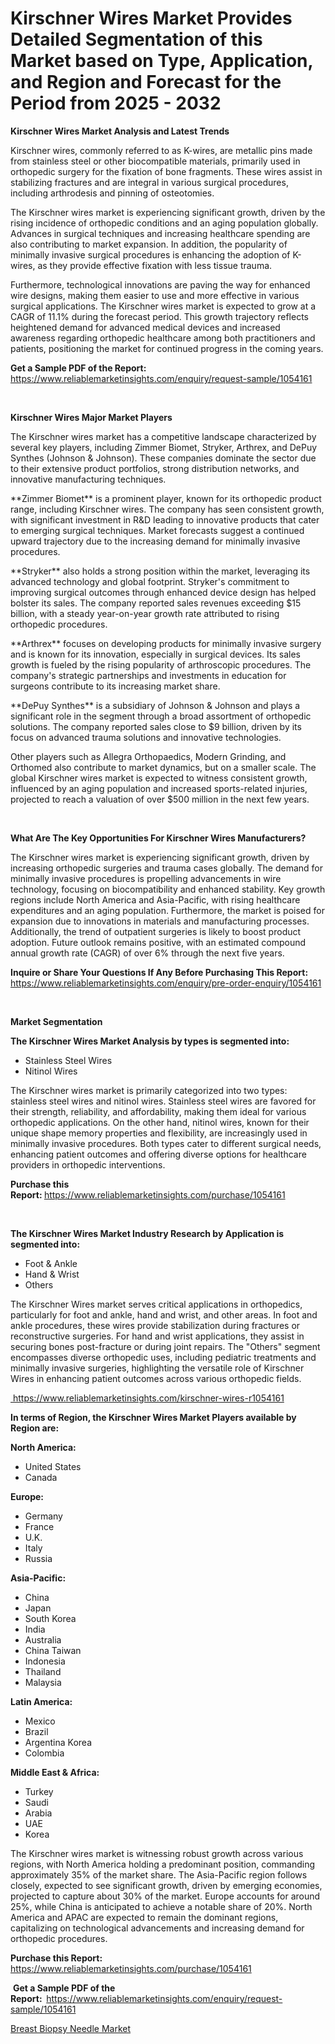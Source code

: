 <p><h1>Kirschner Wires Market Provides Detailed Segmentation of this Market based on Type, Application, and Region and Forecast for the Period from 2025 - 2032</h1></p><p><strong>Kirschner Wires Market Analysis and Latest Trends</strong></p>
<p><p>Kirschner wires, commonly referred to as K-wires, are metallic pins made from stainless steel or other biocompatible materials, primarily used in orthopedic surgery for the fixation of bone fragments. These wires assist in stabilizing fractures and are integral in various surgical procedures, including arthrodesis and pinning of osteotomies. </p><p>The Kirschner wires market is experiencing significant growth, driven by the rising incidence of orthopedic conditions and an aging population globally. Advances in surgical techniques and increasing healthcare spending are also contributing to market expansion. In addition, the popularity of minimally invasive surgical procedures is enhancing the adoption of K-wires, as they provide effective fixation with less tissue trauma.</p><p>Furthermore, technological innovations are paving the way for enhanced wire designs, making them easier to use and more effective in various surgical applications. The Kirschner wires market is expected to grow at a CAGR of 11.1% during the forecast period. This growth trajectory reflects heightened demand for advanced medical devices and increased awareness regarding orthopedic healthcare among both practitioners and patients, positioning the market for continued progress in the coming years.</p></p>
<p><strong>Get a Sample PDF of the Report:&nbsp;</strong> <a href="https://www.reliablemarketinsights.com/enquiry/request-sample/1054161?utm_campaign=2885&utm_medium=2&utm_source=Github&utm_content=ia&utm_term=04032025&utm_id=kirschner-wires">https://www.reliablemarketinsights.com/enquiry/request-sample/1054161</a></p>
<p>&nbsp;</p>
<p><strong>Kirschner Wires Major Market Players</strong></p>
<p><p>The Kirschner wires market has a competitive landscape characterized by several key players, including Zimmer Biomet, Stryker, Arthrex, and DePuy Synthes (Johnson & Johnson). These companies dominate the sector due to their extensive product portfolios, strong distribution networks, and innovative manufacturing techniques.</p><p>**Zimmer Biomet** is a prominent player, known for its orthopedic product range, including Kirschner wires. The company has seen consistent growth, with significant investment in R&D leading to innovative products that cater to emerging surgical techniques. Market forecasts suggest a continued upward trajectory due to the increasing demand for minimally invasive procedures.</p><p>**Stryker** also holds a strong position within the market, leveraging its advanced technology and global footprint. Stryker's commitment to improving surgical outcomes through enhanced device design has helped bolster its sales. The company reported sales revenues exceeding $15 billion, with a steady year-on-year growth rate attributed to rising orthopedic procedures.</p><p>**Arthrex** focuses on developing products for minimally invasive surgery and is known for its innovation, especially in surgical devices. Its sales growth is fueled by the rising popularity of arthroscopic procedures. The company's strategic partnerships and investments in education for surgeons contribute to its increasing market share.</p><p>**DePuy Synthes** is a subsidiary of Johnson & Johnson and plays a significant role in the segment through a broad assortment of orthopedic solutions. The company reported sales close to $9 billion, driven by its focus on advanced trauma solutions and innovative technologies.</p><p>Other players such as Allegra Orthopaedics, Modern Grinding, and Orthomed also contribute to market dynamics, but on a smaller scale. The global Kirschner wires market is expected to witness consistent growth, influenced by an aging population and increased sports-related injuries, projected to reach a valuation of over $500 million in the next few years.</p></p>
<p>&nbsp;</p>
<p><strong>What Are The Key Opportunities For Kirschner Wires Manufacturers?</strong></p>
<p><p>The Kirschner wires market is experiencing significant growth, driven by increasing orthopedic surgeries and trauma cases globally. The demand for minimally invasive procedures is propelling advancements in wire technology, focusing on biocompatibility and enhanced stability. Key growth regions include North America and Asia-Pacific, with rising healthcare expenditures and an aging population. Furthermore, the market is poised for expansion due to innovations in materials and manufacturing processes. Additionally, the trend of outpatient surgeries is likely to boost product adoption. Future outlook remains positive, with an estimated compound annual growth rate (CAGR) of over 6% through the next five years.</p></p>
<p><strong>Inquire or Share Your Questions If Any Before Purchasing This Report:</strong> <a href="https://www.reliablemarketinsights.com/enquiry/pre-order-enquiry/1054161?utm_campaign=2885&utm_medium=2&utm_source=Github&utm_content=ia&utm_term=04032025&utm_id=kirschner-wires">https://www.reliablemarketinsights.com/enquiry/pre-order-enquiry/1054161</a></p>
<p>&nbsp;</p>
<p><strong>Market Segmentation</strong></p>
<p><strong>The Kirschner Wires Market Analysis by types is segmented into:</strong></p>
<p><ul><li>Stainless Steel Wires</li><li>Nitinol Wires</li></ul></p>
<p><p>The Kirschner wires market is primarily categorized into two types: stainless steel wires and nitinol wires. Stainless steel wires are favored for their strength, reliability, and affordability, making them ideal for various orthopedic applications. On the other hand, nitinol wires, known for their unique shape memory properties and flexibility, are increasingly used in minimally invasive procedures. Both types cater to different surgical needs, enhancing patient outcomes and offering diverse options for healthcare providers in orthopedic interventions.</p></p>
<p><strong>Purchase this Report:&nbsp;</strong><a href="https://www.reliablemarketinsights.com/purchase/1054161?utm_campaign=2885&utm_medium=2&utm_source=Github&utm_content=ia&utm_term=04032025&utm_id=kirschner-wires">https://www.reliablemarketinsights.com/purchase/1054161</a></p>
<p>&nbsp;</p>
<p><strong>The Kirschner Wires Market Industry Research by Application is segmented into:</strong></p>
<p><ul><li>Foot & Ankle</li><li>Hand & Wrist</li><li>Others</li></ul></p>
<p><p>The Kirschner Wires market serves critical applications in orthopedics, particularly for foot and ankle, hand and wrist, and other areas. In foot and ankle procedures, these wires provide stabilization during fractures or reconstructive surgeries. For hand and wrist applications, they assist in securing bones post-fracture or during joint repairs. The "Others" segment encompasses diverse orthopedic uses, including pediatric treatments and minimally invasive surgeries, highlighting the versatile role of Kirschner Wires in enhancing patient outcomes across various orthopedic fields.</p></p>
<p><a href="https://www.reliablemarketinsights.com/kirschner-wires-r1054161?utm_campaign=2885&utm_medium=2&utm_source=Github&utm_content=ia&utm_term=04032025&utm_id=kirschner-wires">&nbsp;https://www.reliablemarketinsights.com/kirschner-wires-r1054161</a></p>
<p><strong>In terms of Region, the Kirschner Wires Market Players available by Region are:</strong></p>
<p>
    <p> <strong> North America: </strong>
        <ul>
            <li>United States</li>
            <li>Canada</li>
        </ul>
        </p> 
    <p> <strong> Europe: </strong>
        <ul>
            <li>Germany</li>
            <li>France</li>
            <li>U.K.</li>
            <li>Italy</li>
            <li>Russia</li>
        </ul>
        </p> 
    <p> <strong> Asia-Pacific: </strong>
        <ul>
            <li>China</li>
            <li>Japan</li>
            <li>South Korea</li>
            <li>India</li>
            <li>Australia</li>
            <li>China Taiwan</li>
            <li>Indonesia</li>
            <li>Thailand</li>
            <li>Malaysia</li>
        </ul>
        </p> 
    <p> <strong> Latin America: </strong>
        <ul>
            <li>Mexico</li>
            <li>Brazil</li>
            <li>Argentina Korea</li>
            <li>Colombia</li>
        </ul>
        </p> 
    <p> <strong> Middle East & Africa: </strong>
        <ul>
            <li>Turkey</li>
            <li>Saudi</li>
            <li>Arabia</li>
            <li>UAE</li>
            <li>Korea</li>
        </ul>
    </p>
    </p>
<p><p>The Kirschner wires market is witnessing robust growth across various regions, with North America holding a predominant position, commanding approximately 35% of the market share. The Asia-Pacific region follows closely, expected to see significant growth, driven by emerging economies, projected to capture about 30% of the market. Europe accounts for around 25%, while China is anticipated to achieve a notable share of 20%. North America and APAC are expected to remain the dominant regions, capitalizing on technological advancements and increasing demand for orthopedic procedures.</p></p>
<p><strong>Purchase this Report: </strong><a href="https://www.reliablemarketinsights.com/purchase/1054161?utm_campaign=2885&utm_medium=2&utm_source=Github&utm_content=ia&utm_term=04032025&utm_id=kirschner-wires">https://www.reliablemarketinsights.com/purchase/1054161</a></p>
<p>&nbsp;<strong>Get a Sample PDF of the Report:&nbsp;&nbsp;</strong><a href="https://www.reliablemarketinsights.com/enquiry/request-sample/1054161?utm_campaign=2885&utm_medium=2&utm_source=Github&utm_content=ia&utm_term=04032025&utm_id=kirschner-wires">https://www.reliablemarketinsights.com/enquiry/request-sample/1054161</a></p>
<p><strong></strong></p>
<p><p><a href="https://github.com/ajayanhaizan/Market-Research-Report-List-1/blob/main/breast-biopsy-needle-market.md?utm_campaign=2885&utm_medium=2&utm_source=Github&utm_content=ia&utm_term=04032025&utm_id=kirschner-wires">Breast Biopsy Needle Market</a></p></p>